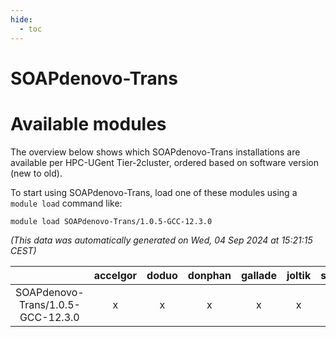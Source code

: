 ```yaml
---
hide:
  - toc
---
```


SOAPdenovo-Trans
================

# Available modules


The overview below shows which SOAPdenovo-Trans installations are available per HPC-UGent Tier-2cluster, ordered based on software version (new to old).

To start using SOAPdenovo-Trans, load one of these modules using a `module load` command like:

```shell
module load SOAPdenovo-Trans/1.0.5-GCC-12.3.0
```

*(This data was automatically generated on Wed, 04 Sep 2024 at 15:21:15 CEST)*  

| |accelgor|doduo|donphan|gallade|joltik|shinx|skitty|
| :---: | :---: | :---: | :---: | :---: | :---: | :---: | :---: |
|SOAPdenovo-Trans/1.0.5-GCC-12.3.0|x|x|x|x|x|-|x|
